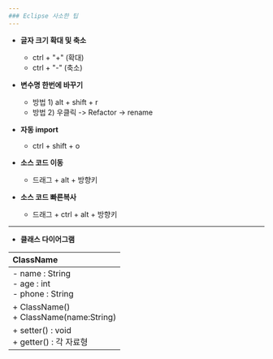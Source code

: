 ```yaml
---
### Eclipse 사소한 팁
---
```



- **글자 크기 확대 및 축소**
	- ctrl + "+" (확대)
	- ctrl + "-" (축소)
  
  
- **변수명 한번에 바꾸기**
	- 방법 1) alt + shift + r
	- 방법 2) 우클릭 -> Refactor -> rename


- **자동 import**
	- ctrl + shift + o


- **소스 코드 이동**
	- 드래그 + alt + 방향키


- **소스 코드 빠른복사**
	- 드래그 + ctrl + alt + 방향키
	
	
---

- **클래스 다이어그램**


|ClassName|
|:---|
|- name : String<br>- age : int<br>- phone : String| --> Field
|+ ClassName()<br>+ ClassName(name:String)| --> Construct
|+ setter() : void<br>+ getter() : 각 자료형| --> Method


